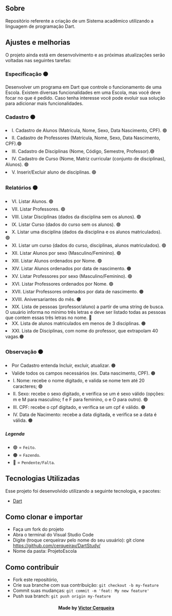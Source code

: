 <a id="about"></a>

## Sobre

   Repositório referente a criação de um Sistema acadêmico utilizando a linguagem de programação Dart.

<a id="features"></a>

## Ajustes e melhorias

O projeto ainda está em desenvolvimento e as próximas atualizações serão voltadas nas seguintes tarefas:

<h3> Especificação 🟠</h3>
     <p>  Desenvolver um programa em Dart que controle o funcionamento de uma Escola. Existem diversas funcionalidades em uma Escola, mas você deve focar no que é pedido. Caso tenha interesse você pode evoluir sua solução para adicionar mais funcionalidades. 
	<h3> Cadastro 🟠</h3>
       	<li> I. Cadastro de Alunos (Matrícula, Nome, Sexo, Data Nascimento, CPF). 🟢
        <li> II. Cadastro de Professores (Matrícula, Nome, Sexo, Data Nascimento, CPF).🟢
        <li> III. Cadastro de Disciplinas (Nome, Código, Semestre, Professor).🟢
	<li> IV. Cadastro de Curso (Nome, Matriz curricular (conjunto de disciplinas), Alunos). 🟢 
	<li> V. Inserir/Excluir aluno de disciplinas. 🟢
	<h3> Relatórios 🟠</h3>
	<li> VI. Listar Alunos. 🟢
        <li> VII. Listar Professores. 🟢
        <li> VIII. Listar Disciplinas (dados da disciplina sem os alunos). 🟢
	<li> IX. Listar Curso (dados do curso sem os alunos). 🟢
        <li> X. Listar uma disciplina (dados da disciplina e os alunos matriculados). 🟢
	<li> XI. Listar um curso (dados do curso, disciplinas, alunos matriculados). 🟢
        <li> XII. Listar Alunos por sexo (Masculino/Feminino). 🟢
        <li> XIII. Listar Alunos ordenados por Nome. 🟢
        <li> XIV. Listar Alunos ordenados por data de nascimento. 🟠
        <li> XV. Listar Professores por sexo (Masculino/Feminino). 🟢
        <li> XVI. Listar Professores ordenados por Nome. 🟢
        <li> XVII. Listar Professores ordenados por data de nascimento. 🟠
	<li> XVIII. Aniversariantes do mês. 🟠
	<li> XIX. Lista de pessoas (professor/aluno) a partir de uma string de busca. O usuário informa no mínimo três letras e deve ser listado todas as pessoas que contem essas três letras no nome. 🔴
	<li> XX. Lista de alunos matriculados em menos de 3 disciplinas. 🟠
	<li> XXI. Lista de Disciplinas, com nome do professor, que extrapolam 40 vagas.🟠
		

<h3> Observação 🟠</h3>
  	<li> Por Cadastro entenda Incluir, excluir, atualizar. 🟠
	<li> Valide todos os campos necessários (ex. Data nascimento, CPF). 🟠
	<ul>
                <li> I.   Nome: recebe o nome digitado, e valida se nome tem até 20 caracteres; 🟢
                <li> II.  Sexo: recebe o sexo digitado, e verifica se um é sexo válido (opções: m e M para masculino; f e F para feminino, o e O para outro). 🟢
                <li> III. CPF: recebe o cpf digitado, e verifica se um cpf é válido. 🟠
                <li> IV.  Data de Nacimento: recebe a data digitada, e verifica se a data é válida. 🟠
        </ul>		


##### Legenda
- 🟢 = `Feito`.
- 🟠 = `Fazendo`.
- 🔴 = `Pendente/Falta`.

<a id="technologies-used"></a>

## Tecnologias Utilizadas

Esse projeto foi desenvolvido utilizando a seguinte tecnologia, e pacotes:

- [Dart](https://dart.dev/)

<a id="how-to-use"></a>

## Como clonar e importar

- Faça um fork do projeto
- Abra o terminal do Visual Studio Code
- Digite (troque cerqueirav pelo nome do seu usuário): git clone https://github.com/cerqueirav/DartStudy/
- Nome da pasta: ProjetoEscola

<a id="how-to-contribute"></a>

## Como contribuir

- Fork este repositório,
- Crie sua branche com sua contribuição: `git checkout -b my-feature`
- Commit suas mudanças: `git commit -m 'feat: My new feature' `
- Push sua branch: `git push origin my-feature`

<h4 align="center">
    Made by <a href="https://github.com/cerqueirav" target="_blank">Victor Cerqueira</a>
</h4>
